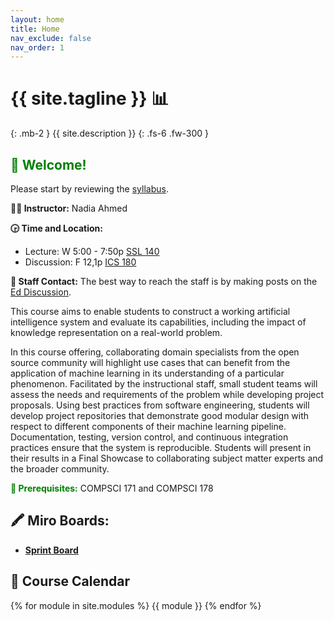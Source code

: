 ```yaml
---
layout: home
title: Home
nav_exclude: false
nav_order: 1
---
```


# {{ site.tagline }} 📊
{: .mb-2 }
{{ site.description }}
{: .fs-6 .fw-300 }
## <b style='color: green'> 👋 Welcome!</b> 
Please start by reviewing the [syllabus](https://uc-irvine-cs175.github.io/uci-cs175/syllabus/).

**👩‍🏫 Instructor:** Nadia Ahmed

**🕞 Time and Location:**
- Lecture: W 5:00 - 7:50p [SSL 140](https://classrooms.uci.edu/classrooms/ssl/ssl-140/)
- Discussion: F 12,1p [ICS 180](https://classrooms.uci.edu/classroomtechnology/classrooms/ics/ics-180)
  
**📲 Staff Contact:** The best way to reach the staff is by making posts on the [Ed Discussion](https://edstem.org/us/courses/58012/discussion/4687791).


This course aims to enable students to construct a working artificial intelligence system and evaluate its capabilities, including the impact of knowledge representation on a real-world problem.

In this course offering, collaborating domain specialists from the open source community will highlight use cases that can benefit from the application of machine learning in its understanding of a particular phenomenon. Facilitated by the instructional staff, small student teams will assess the needs and requirements of the problem while developing project proposals. Using best practices from software engineering, students will develop project repositories that demonstrate good modular design with respect to different components of their machine learning pipeline. Documentation, testing, version control, and continuous integration practices ensure that the system is reproducible. Students will present in their results in a Final Showcase to collaborating subject matter experts and the broader community. 

<b style='color: green'> 🛑 Prerequisites:</b> COMPSCI 171 and COMPSCI 178

## **🖍️ Miro Boards:**
  - **[Sprint Board](https://miro.com/app/board/uXjVKYtv_PM=/?share_link_id=222512272567)**

## 📆 Course Calendar
{% for module in site.modules %}
{{ module }}
{% endfor %}

